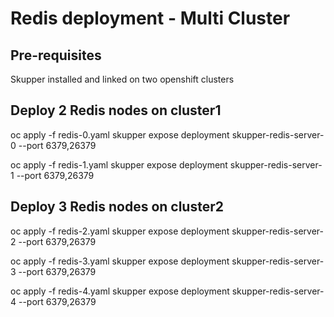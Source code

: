 # Redis deployment - Multi Cluster

## Pre-requisites

Skupper installed and linked on two openshift clusters

##  Deploy 2 Redis nodes on cluster1

oc apply -f redis-0.yaml
skupper expose deployment skupper-redis-server-0 --port 6379,26379 

oc apply -f redis-1.yaml
skupper expose deployment skupper-redis-server-1 --port 6379,26379 

## Deploy 3 Redis nodes on cluster2

oc apply -f redis-2.yaml
skupper expose deployment skupper-redis-server-2 --port 6379,26379 

oc apply -f redis-3.yaml
skupper expose deployment skupper-redis-server-3 --port 6379,26379
 
oc apply -f redis-4.yaml
skupper expose deployment skupper-redis-server-4 --port 6379,26379 
